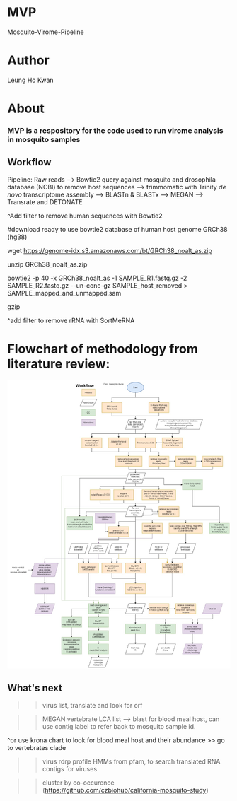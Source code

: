 # MVP
Mosquito-Virome-Pipeline
# Author
Leung Ho Kwan

# About
### MVP is a respository for the code used to run virome analysis in mosquito samples

## Workflow
Pipeline:
Raw reads --> Bowtie2 query against mosquito and drosophila database (NCBI) to remove host sequences --> trimmomatic with Trinity *de novo* transcriptome assembly --> BLASTn & BLASTx --> MEGAN --> Transrate and DETONATE

^Add filter to remove human sequences with Bowtie2

#download ready to use bowtie2 database of human host genome GRCh38 (hg38)

wget https://genome-idx.s3.amazonaws.com/bt/GRCh38_noalt_as.zip

unzip GRCh38_noalt_as.zip

bowtie2 -p 40 -x GRCh38_noalt_as -1 SAMPLE_R1.fastq.gz -2 SAMPLE_R2.fastq.gz --un-conc-gz SAMPLE_host_removed > SAMPLE_mapped_and_unmapped.sam

gzip



^add filter to remove rRNA with SortMeRNA

# Flowchart of methodology from literature review:
![Hi alt text](https://github.com/LeungHK/MVP/blob/main/mosq%20virome%20workflow.jpg)

## What's next
>>virus list, translate and look for orf

>>MEGAN vertebrate LCA list --> blast for blood meal host, can use contig label to refer back to mosquito sample id.

^or use krona chart to look for blood meal host and their abundance >> go to vertebrates clade

>> virus rdrp profile HMMs from pfam, to search translated RNA contigs for viruses

>>cluster by co-occurence
(https://github.com/czbiohub/california-mosquito-study)
